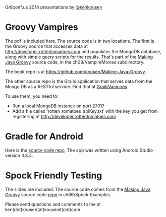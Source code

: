 Gr8conf.us 2014 presentations by [@kenkousen](http://twitter.com/kenkousen)

# Groovy Vampires

The pdf is included here. The source code is in two locations. The first
is the Groovy source that accesses data at http://developer.rottentomatoes.com
and populates the MongoDB database, along with simple query scripts for the
results. That's part of the [Making Java Groovy](http://manning.com/kousen)
source code, in the ch08/VampireMovies subdirectory.

The book repo is at https://github.com/kousen/Making-Java-Groovy .

The other source repo is the Grails application that serves data from the
Mongo DB as a RESTful service. Find that at
[GrailsVampires](https:/github.com/kousen/GrailsVampires) .

To use them, you need to:
- Run a local MongoDB instance on port 27017
- Add a file called 'rotten_tomatoes_apiKey.txt' with the key you get from
registering at http://developer.rottentomatoes.com

# Gradle for Android

Here is the [source code repo](http://github.com/kousen/Gr8Demo). The app was
written using Android Studio version 0.8.4.

# Spock Friendly Testing

The slides are included. The source code comes from the
[Making Java Groovy](http://manning.com/kousen) source code
[repo](https://github.com/kousen/Making-Java-Groovy) in ch06/Spock-Examples.

Please send questions and comments to me at ken(dot)kousen(at)kousenit(dot)com
